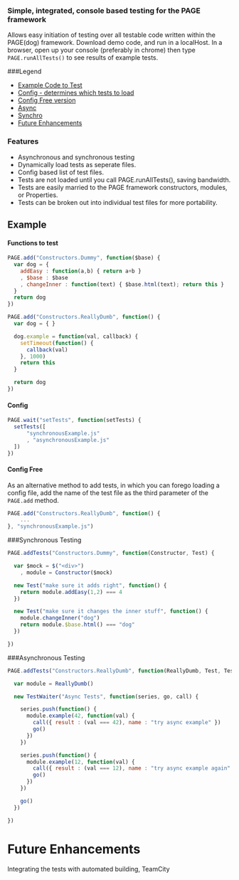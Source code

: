 ### Simple, integrated, console based testing for the PAGE framework ######

Allows easy initiation of testing over all testable code written within the PAGE(dog) framework.
Download demo code, and run in a localHost. In a browser, open up your console (preferably in chrome) 
then type ```PAGE.runAllTests()``` to see results of example tests.

###Legend
+ [Example Code to Test](#example)
+ [Config - determines which tests to load](#config)
+ [Config Free version](#config-free)
+ [Async](#asynchronous-testing)
+ [Synchro](#synchronous-testing)
+ [Future Enhancements](#future-enhancements)

###    Features
+ Asynchronous and synchronous testing
+ Dynamically load tests as seperate files.
+ Config based list of test files.
+ Tests are not loaded until you call PAGE.runAllTests(), saving bandwidth. 
+ Tests are easily married to the PAGE framework constructors, modules, or Properties.
+ Tests can be broken out into individual test files for more portability.


## Example ##
####   Functions to test
```Javascript
PAGE.add("Constructors.Dummy", function($base) {
  var dog = {
    addEasy : function(a,b) { return a+b }
    , $base : $base
    , changeInner : function(text) { $base.html(text); return this }
  }
  return dog
})

PAGE.add("Constructors.ReallyDumb", function() {
  var dog = { }

  dog.example = function(val, callback) {
    setTimeout(function() {
      callback(val)
    }, 1000)
    return this
  }

  return dog
})

```

#### Config

```JavaScript
PAGE.wait("setTests", function(setTests) {
  setTests([
      "synchronousExample.js"
      , "asynchronousExample.js"
  ])
})
```

#### Config Free
As an alternative method to add tests, in which you can forego loading a config file, add the name of the test file as the third parameter of the `PAGE.add` method.

```JavaScript
PAGE.add("Constructors.ReallyDumb", function() {
	...
}, "synchronousExample.js")
```

###Synchronous Testing

```JavaScript
PAGE.addTests("Constructors.Dummy", function(Constructor, Test) {

  var $mock = $("<div>")
    , module = Constructor($mock)

  new Test("make sure it adds right", function() {
    return module.addEasy(1,2) === 4
  })

  new Test("make sure it changes the inner stuff", function() {
    module.changeInner("dog")
    return module.$base.html() === "dog"
  })

})
```

###Asynchronous Testing

```JavaScript
PAGE.addTests("Constructors.ReallyDumb", function(ReallyDumb, Test, TestWaiter) {

  var module = ReallyDumb()

  new TestWaiter("Async Tests", function(series, go, call) {

    series.push(function() {
      module.example(42, function(val) {
        call({ result : (val === 42), name : "try async example" })
        go()
      })
    })

    series.push(function() {
      module.example(12, function(val) {
        call({ result : (val === 12), name : "try async example again" })
        go()
      })
    })

    go()
  })

})
```
#  Future Enhancements
Integrating the tests with automated building, TeamCity
